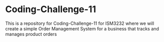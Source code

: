 # Coding-Challenge-11
This is a repository for Coding-Challenge-11 for ISM3232 where we will create a simple Order Management System for a business that tracks and manages product orders
